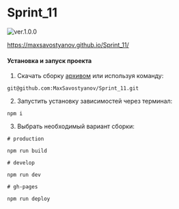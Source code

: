 # Sprint_11
![ver.1.0.0](https://img.shields.io/badge/version-1.0.0-red)

https://maxsavostyanov.github.io/Sprint_11/

#### Установка и запуск проекта
1. Скачать сборку [архивом](https://github.com/MaxSavostyanov/Sprint_11/archive/master.zip) или используя команду:
```
git@github.com:MaxSavostyanov/Sprint_11.git
```
2. Запустить установку зависимостей через терминал:
```
npm i
```
3. Выбрать необходимый вариант сборки:

```
# production  

npm run build

# develop

npm run dev

# gh-pages

npm run deploy
```